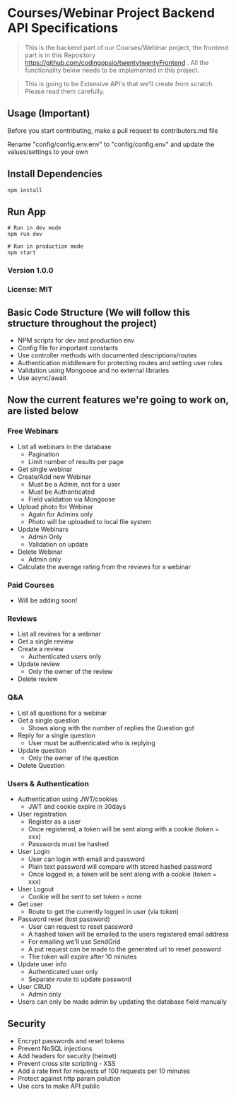 # Courses/Webinar Project Backend API Specifications

> This is the backend part of our Courses/Webinar project, the frontend part is in this Repository https://github.com/codingopsio/twentytwentyFrontend . All the functionality below needs to be implemented in this project.

> This is going to be Extensive API's that we'll create from scratch. Please read them carefully.

## Usage (Important)

Before you start contributing, make a pull request to contributors.md file

Rename "config/config.env.env" to "config/config.env" and update the values/settings to your own

## Install Dependencies

```
npm install
```

## Run App

```
# Run in dev mode
npm run dev

# Run in production mode
npm start
```

### Version 1.0.0

### License: MIT

## Basic Code Structure (We will follow this structure throughout the project)

- NPM scripts for dev and production env
- Config file for important constants
- Use controller methods with documented descriptions/routes
- Authentication middleware for protecting routes and setting user roles
- Validation using Mongoose and no external libraries
- Use async/await

## Now the current features we're going to work on, are listed below

### Free Webinars

- List all webinars in the database
  - Pagination
  - Limit number of results per page
- Get single webinar
- Create/Add new Webinar
  - Must be a Admin, not for a user
  - Must be Authenticated
  - Field validation via Mongoose
- Upload photo for Webinar
  - Again for Admins only
  - Photo will be uploaded to local file system
- Update Webinars
  - Admin Only
  - Validation on update
- Delete Webinar
  - Admin only
- Calculate the average rating from the reviews for a webinar

### Paid Courses

- Will be adding soon!

### Reviews

- List all reviews for a webinar
- Get a single review
- Create a review
  - Authenticated users only
- Update review
  - Only the owner of the review
- Delete review

### Q&A

- List all questions for a webinar
- Get a single question
  - Shows along with the number of replies the Question got
- Reply for a single question
  - User must be authenticated who is replying
- Update question
  - Only the owner of the question
- Delete Question

### Users & Authentication

- Authentication using JWT/cookies
  - JWT and cookie expire in 30days
- User registration
  - Register as a user
  - Once registered, a token will be sent along with a cookie (token = xxx)
  - Passwords must be hashed
- User Login
  - User can login with email and password
  - Plain text password will compare with stored hashed password
  - Once logged in, a token will be sent along with a cookie (token = xxx)
- User Logout
  - Cookie will be sent to set token = none
- Get user
  - Route to get the currently logged in user (via token)
- Password reset (lost password)
  - User can request to reset password
  - A hashed token will be emailed to the users registered email address
  - For emailing we'll use SendGrid
  - A put request can be made to the generated url to reset password
  - The token will expire after 10 minutes
- Update user info
  - Authenticated user only
  - Separate route to update password
- User CRUD
  - Admin only
- Users can only be made admin by updating the database field manually

## Security

- Encrypt passwords and reset tokens
- Prevent NoSQL injections
- Add headers for security (helmet)
- Prevent cross site scripting - XSS
- Add a rate limit for requests of 100 requests per 10 minutes
- Protect against http param polution
- Use cors to make API public
